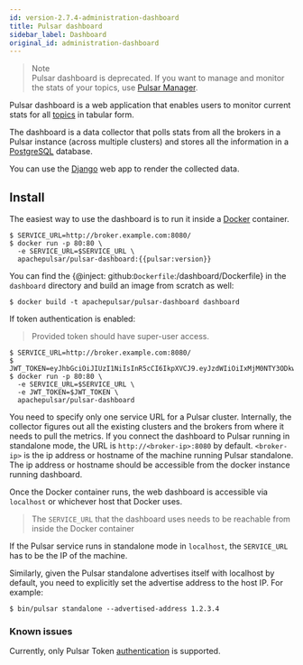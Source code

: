 ```yaml
---
id: version-2.7.4-administration-dashboard
title: Pulsar dashboard
sidebar_label: Dashboard
original_id: administration-dashboard
---
```


> Note   
> Pulsar dashboard is deprecated. If you want to manage and monitor the stats of your topics, use [Pulsar Manager](administration-pulsar-manager.md). 

Pulsar dashboard is a web application that enables users to monitor current stats for all [topics](reference-terminology.md#topic) in tabular form.

The dashboard is a data collector that polls stats from all the brokers in a Pulsar instance (across multiple clusters) and stores all the information in a [PostgreSQL](https://www.postgresql.org/) database.

You can use the [Django](https://www.djangoproject.com) web app to render the collected data.

## Install

The easiest way to use the dashboard is to run it inside a [Docker](https://www.docker.com/products/docker) container.

```shell
$ SERVICE_URL=http://broker.example.com:8080/
$ docker run -p 80:80 \
  -e SERVICE_URL=$SERVICE_URL \
  apachepulsar/pulsar-dashboard:{{pulsar:version}}
```

You can find the {@inject: github:`Dockerfile`:/dashboard/Dockerfile} in the `dashboard` directory and build an image from scratch as well:

```shell
$ docker build -t apachepulsar/pulsar-dashboard dashboard
```

If token authentication is enabled:
> Provided token should have super-user access. 
```shell
$ SERVICE_URL=http://broker.example.com:8080/
$ JWT_TOKEN=eyJhbGciOiJIUzI1NiIsInR5cCI6IkpXVCJ9.eyJzdWIiOiIxMjM0NTY3ODkwIiwibmFtZSI6IkpvaG4gRG9lIiwiaWF0IjoxNTE2MjM5MDIyfQ.SflKxwRJSMeKKF2QT4fwpMeJf36POk6yJV_adQssw5c
$ docker run -p 80:80 \
  -e SERVICE_URL=$SERVICE_URL \
  -e JWT_TOKEN=$JWT_TOKEN \
  apachepulsar/pulsar-dashboard
```
 
You need to specify only one service URL for a Pulsar cluster. Internally, the collector figures out all the existing clusters and the brokers from where it needs to pull the metrics. If you connect the dashboard to Pulsar running in standalone mode, the URL is `http://<broker-ip>:8080` by default. `<broker-ip>` is the ip address or hostname of the machine running Pulsar standalone. The ip address or hostname should be accessible from the docker instance running dashboard.

Once the Docker container runs, the web dashboard is accessible via `localhost` or whichever host that Docker uses.

> The `SERVICE_URL` that the dashboard uses needs to be reachable from inside the Docker container

If the Pulsar service runs in standalone mode in `localhost`, the `SERVICE_URL` has to
be the IP of the machine.

Similarly, given the Pulsar standalone advertises itself with localhost by default, you need to
explicitly set the advertise address to the host IP. For example:

```shell
$ bin/pulsar standalone --advertised-address 1.2.3.4
```

### Known issues

Currently, only Pulsar Token [authentication](security-overview.md#authentication-providers) is supported.
